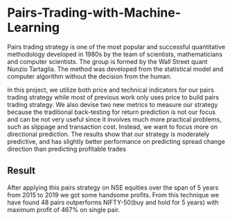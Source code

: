 # Pairs-Trading-with-Machine-Learning
Pairs trading strategy is one of the most popular and successful quantitative methodology developed in 1980s by the team of scientists, mathematicians and computer scientists. 
The group is formed by the Wall Street quant Nunzio Tartaglia. The method was developed from the statistical model and computer algorithm without the decision from the human.

In this project, we utilize both price and technical indicators for our pairs trading strategy while most of
previous work only uses price to build pairs trading strategy. We also devise two new metrics to measure our strategy
because the traditional back-testing for return prediction is not our focus and can be not very useful since it involves
much more practical problems, such as slippage and transaction cost. Instead, we want to focus more on
directional prediction. The results show that our strategy is moderately predictive, and has slightly better performance on
predicting spread change direction than predicting profitable trades

## Result
After applying this pairs strategy on NSE equities over the span of 5 years from 2015 to 2019 we got some
handsome profits. From this technique we have found 48 pairs outperforms NIFTY-50(buy and hold for 5 years) with
maximum profit of 467% on single pair.
